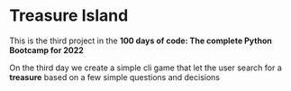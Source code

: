 # Treasure Island

This is the third project in the **100 days of code: The complete Python Bootcamp for 2022**

On the third day we create a simple cli game that let the user search for a **treasure** based on a few simple questions and decisions
